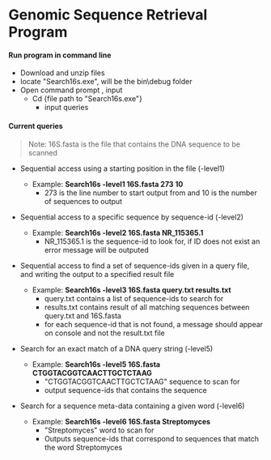 # Genomic Sequence Retrieval Program

#### Run program in command line
* Download and unzip files
* locate "Search16s.exe", will be the bin\debug folder
* Open command prompt  , input
  * Cd {file path to "Search16s.exe"}
    * input queries

#### Current queries
> Note: 16S.fasta is the file that contains the DNA sequence to be scanned
  * Sequential access using a starting position in the file (-level1)
    * Example: **Search16s -level1 16S.fasta 273 10**
      * 273 is the line number to start output from and 10 is the number of sequences to output
  
  * Sequential access to a specific sequence by sequence-id (-level2)
    * Example: **Search16s -level2 16S.fasta NR_115365.1**
      * NR_115365.1 is the sequence-id to look for, if ID does not exist an error message will be outputed
  
  * Sequential access to find a set of sequence-ids given in a query file, and
writing the output to a specified result file
    * Example: **Search16s -level3 16S.fasta query.txt results.txt**
      * query.txt contains a list of sequence-ids to search for
      * results.txt contains result of all matching sequences between query.txt and 16S.fasta
      * for each sequence-id that is not found, a message should appear on console and not the result.txt file
 
 * Search for an exact match of a DNA query string (-level5)
    * Example: **Search16s -level5 16S.fasta CTGGTACGGTCAACTTGCTCTAAG**
      * "CTGGTACGGTCAACTTGCTCTAAG" sequence to scan for
      * output sequence-ids that contains the sequence
  
  * Search for a sequence meta-data containing a given word (-level6)
    * Example: **Search16s -level6 16S.fasta Streptomyces**
      * "Streptomyces" word to scan for
      * Outputs sequence-ids that correspond to sequences that match the word Streptomyces




